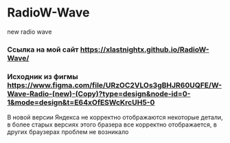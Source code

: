 # RadioW-Wave
new radio wave 
### Ссылка на мой сайт https://xlastnightx.github.io/RadioW-Wave/
### Исходник из фигмы https://www.figma.com/file/URzOC2VLOs3gBHJR60UQFE/W-Wave-Radio-(new)-(Copy)?type=design&node-id=0-1&mode=design&t=E64xOfESWcKrcUH5-0
В новой версии Яндекса не корректно отображаются некоторые детали, в более старых версиях этого бразера все корректно отображается, в других браузерах проблем не возникало
